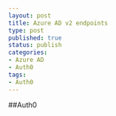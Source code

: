 ```yaml
---
layout: post
title: Azure AD v2 endpoints
type: post
published: true
status: publish
categories:
- Azure AD
- Auth0
tags:
- Auth0
---
```


##Auth0
